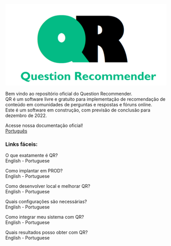 <div align="center">
    <img src="./pictures/question-recommender-logo-v1.png" alt="Question Recommender">
</div>

Bem vindo ao repositório oficial do Question Recommender.<br/>
QR é um software livre e gratuito para implementação de recomendação de conteúdo em comunidades de perguntas e respostas e fóruns online.<br/>
Este é um software em construção, com previsão de conclusão para dezembro de 2022.

Acesse nossa documentação oficial!<br/>
[Português](./docs/portuguese)

### Links fáceis:
O que exatamente é QR?<br/>
English - Portuguese

Como implantar em PROD?<br/>
English - Portuguese

Como desenvolver local e melhorar QR?<br/>
English - Portuguese

Quais configurações são necessárias?<br/>
English - Portuguese

Como integrar meu sistema com QR?<br/>
English - Portuguese

Quais resultados posso obter com QR?<br/>
English - Portuguese